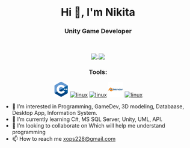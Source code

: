 <h1 align="center">Hi 👋, I'm Nikita</h1>
<h3 align="center">Unity Game Developer</h3><br>

<p align="center">
  <a href="https://github.com/Maybe707?tab=repositories">
    <img height=200 align="center" src="https://github-readme-stats.vercel.app/api?username=Maybe707&theme=tokyonight&show_icons=true&rank_icon=github" />
    <img height=200 align="center" src="https://github-readme-stats.vercel.app/api/top-langs?username=Maybe707&layout=compact&langs_count=8&card_width=320&theme=tokyonight&show_icons=true" />
  </a>
</p>

<h3 align="center">Tools:</h3>
<p align="center">
  <a href="https://en.cppreference.com/w/" target="_blank"><img src="https://raw.githubusercontent.com/devicons/devicon/master/icons/cplusplus/cplusplus-original.svg" alt="linux" width="40" height="40"/></a>
  <a href="https://www.gnu.org/software/emacs/" target="_blank"><img src="https://upload.wikimedia.org/wikipedia/commons/0/08/EmacsIcon.svg" alt="linux" width="40" height="40"/></a>
  <a href="https://www.vulkan.org/" target="_blank"><img src="https://upload.wikimedia.org/wikipedia/commons/3/30/Vulkan.svg" alt="linux" width="40" height="40"/></a>
  <a href="https://https://www.blender.org/" target="_blank"><img src="https://github.com/devicons/devicon/blob/master/icons/blender/blender-original-wordmark.svg" alt="linux" width="40" height="40"/></a>
  <a href="https://www.opengl.org/" target="_blank"><img src="https://en.wikipedia.org/wiki/C_Sharp_%28programming_language%29#/media/File:C_Sharp_Logo_2023.svg" alt="linux" width="40" height="40"/></a>
</p>

- 👀 I’m interested in Programming, GameDev, 3D modeling, Databaase, Desktop App, Information System.
- 🌱 I’m currently learning С#, MS SQL Server, Unity, UML, API.
- 💞️ I’m looking to collaborate on Which will help me understand programming
- 📫 How to reach me xops228@gmail.com

<!---
NzrvXO/NzrvXO is a ✨ special ✨ repository because its `README.md` (this file) appears on your GitHub pre.
You can click the Preview link to take a look at your changes.
--->   
